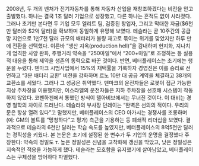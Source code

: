 2008년, 두 개의 벤처가 전기자동차를 통해 자동차 산업을 재창조하겠다는 비전을 안고 출발했다. 하나는 결국 1조 달러 기업으로 성장했고, 다른 하나는 흔적도 없이 사라졌다. 그러나 초기만 본다면 두 기업 모두 엘리트 팀, 검증된 창업자, 그리고 막대한 자금($6천만 달러와 $2억 달러)을 확보하며 동일하게 유망해 보였다. 테슬라는 곧 10주간의 공급망 지연으로 1만7천 달러 규모의 배터리가 불량 재고로 묶이는 위기를 맞았지만 하루 만에 전환을 선택했다. 이른바 “생산 지옥(production hell)”을 감내하며 현지화, 지나치게 엄격한 사양 완화, 주행거리 약속을 “250마일”에서 “200+마일”로 조정하는 등 실용적 대응을 통해 제약을 생존의 동력으로 바꾼 것이다. 반면, 베터플레이스는 초기에는 행운을 누렸다. 덴마크 시범사업에서 15\%의 채택률을 기록하자 경영진은 이를 승리로 선언하고 “3분 배터리 교환” 비전을 강화하며 르노 10만 대 공급 계약을 체결하고 38개의 교환소를 세웠다. 그러나 그 성공은 취약했다. 덴마크의 운전자들은 로봇이 접근 가능한 지상 주차장을 이용했지만, 이스라엘의 운전자들은 지하 주차장을 선호해 시스템이 작동하지 않았다. 코펜하겐에서 통했던 방식이 텔아비브에서는 무너진 것이다. 이 대비는 경영 철학의 차이로 드러난다. 테슬라의 부사장 던레이는 “완벽은 선의의 적이다. 우리의 문은 항상 열려 있다”고 말했지만, 베터플레이스의 CEO 아가시는 경쟁사를 조롱하며(예: GM의 볼트를 “멍청하다”고 평가) 측근을 기용하는 등 폐쇄적 리더십을 보였다. 결과적으로 테슬라의 6천만 달러는 학습 속도를 높였지만, 베터플레이스의 8억5천만 달러는 경직성을 키웠다. 본 논문은 초기에 설정된 한 변수가 두 기업의 운명을 결정했다 주장한다: 약속의 정밀도 $\tau$. 높은 정밀성은 신념을 고착화해 갱신을 막았고, 낮은 정밀성은 지속적인 적응을 가능하게 했다. 테슬라는 모호함을 유지했기에 살아남았고, 베터플레이스는 구체성을 방어하다 파멸했다.